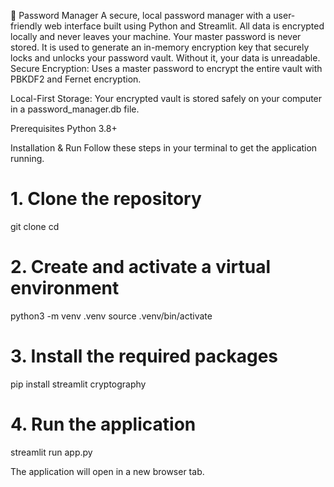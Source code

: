 🔐 Password Manager
A secure, local password manager with a user-friendly web interface built using Python and Streamlit. All data is encrypted locally and never leaves your machine.
Your master password is never stored. It is used to generate an in-memory encryption key that securely locks and unlocks your password vault. Without it, your data is unreadable.
Secure Encryption: Uses a master password to encrypt the entire vault with PBKDF2 and Fernet encryption. 

Local-First Storage: Your encrypted vault is stored safely on your computer in a password_manager.db file.

Prerequisites
Python 3.8+

Installation & Run
Follow these steps in your terminal to get the application running.

# 1. Clone the repository
git clone <your-repository-url>
cd <repository-folder>

# 2. Create and activate a virtual environment
python3 -m venv .venv
source .venv/bin/activate

# 3. Install the required packages
pip install streamlit cryptography

# 4. Run the application
streamlit run app.py

The application will open in a new browser tab.
